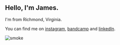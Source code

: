## Hello, I'm James.
I'm from Richmond, Virginia.

You can find me on [instagram](https://www.instagram.com/tjslater), [bandcamp](https://vincentslater.bandcamp.com/) and [linkedIn](https://www.linkedin.com/in/tjslater/).

![smoke](https://user-images.githubusercontent.com/77553176/133462767-ca68d555-8106-4825-be59-5c9dfc154755.jpg)

